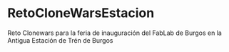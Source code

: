 # RetoCloneWarsEstacion

Reto Clonewars para la feria de inauguración del FabLab de Burgos en la Antigua Estación de Trén de Burgos

